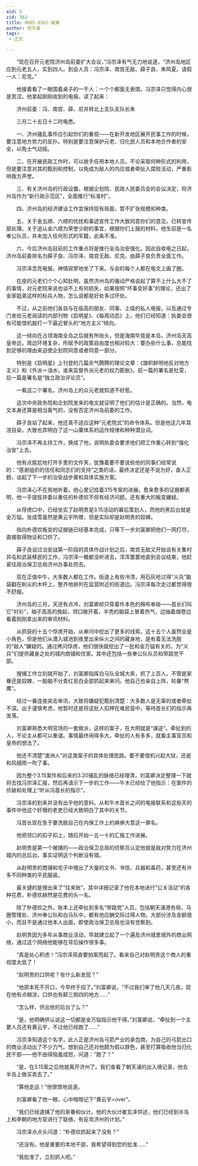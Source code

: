 ```yaml
---
aid: 5
zid: 362
title: 0005.0362-破案
author: 吹牛者
tags: 
 - 正文

---
```




　　“现在召开元老院济州岛前委扩大会议，”冯宗泽有气无力地说道，“济州岛地区应到元老五人，实到四人。到会人员：冯宗泽、南宫无敌、薛子良、朱鸣夏。请假一人：尼克。”

　　他接着看了一眼围着桌子的一干人：一个个都面无表情。冯宗泽只觉得内心很是苦涩。他拿起刚刚收到的电报，读了起来：

　　济州前委：冯、南宫、薛、尼并转北上支队支队长朱

　　三月二十五日十二时电悉。

　　一、济州骚乱事件应引起你们的重视——在新开发地区展开民事工作的时候，要注意地方势力的反扑。特别是要注意保护元老、归化民人员和本地合作者的安全，以免士气动摇。

　　二、在开展民政工作时，可以放手任用本地人员。不论采取何种形式的利用，但是要注意对其的甄别和控制，以免成为敌人的内应或者牵扯入腐败活动，严重影响我方声誉。

　　三、有关济州岛的行政设置，根据企划院、民政人民委员会的会议决定，将济州岛作为“新行政示范区”，全面推行“标准村”。

　　四、济州岛的经济建设工作宜保持现有局面，暂不扩张规模和种类。

　　五、关于金五顺、六顺的优抚和事迹宣传工作大致同意你们的意见，已转宣传部处理。关于追认金六顺为荣誉少尉的事宜，根据你们上报的材料，他生前是一名奉公队员，并未加入任何形式的军籍，此条不准。

　　六、今后济州岛目前的工作重点将是推行全岛治安强化。因此自收电之日起，济州岛前委排名为薛子良、冯宗泽、南宫无敌、尼克。由薛子良负责全面工作。

　　冯宗泽念完电报，神情寂寥地坐了下来。与会的每个人都在电文上画了圈。

　　在座的元老们个个心知肚明，虽然济州岛的骚动严格说起了算不上什么大不了的事情，对元老院来说也谈不上有何损失，如果按照“坏事变好事”的理论，还出了金家姐弟这样的标兵人物，怎么说都是好处多过坏处。

　　不过，从之前他们各自与在临高的朋友、同事、上级的私人电报，以及通过专门发给元老阅读的内部刊物《启明星》、《每周动态》上，他们已经知道：执委会很有可能借机敲打一下最近冒头的“地方主义”倾向。

　　这一倾向在占领海南全岛之后就有所抬头，但是海南毕竟是本岛，济州岛天高皇帝远，周边环境复杂，所赋予的政策自由度也相对较大：要办些什么事，总能找到足够的理由来迫使企划院同意或者同意一部分。

　　特别是《启明星》上刊登的几篇杀气腾腾的理论文章：《旗帜鲜明地反对地方主义》和《外派＝油水，谁来监督外派元老的权力膨胀》。前一篇的署名是杜雯，后一篇是署名是“独立政治评论员”。

　　一看这二个署名，济州岛上的众元老就知道不好惹。

　　这次中央政务院和企划院发来的电文就证明了他们的估计是正确的。当然，电文本身还算是相当客气的，没有否定济州岛前委的工作。

　　薛子良站了起来，他还真不适应这种“元老院式”的命令体系。但是他这几年耳渲目染，大致也弄明白了这一山寨体系的运作规律和种种潜台词。

　　冯宗泽不再主持工作，换成了他，说明执委会要求他们把工作重心转到“强化治安”上去。

　　他有点尴尬地打开手里的文件夹，犹豫着要不要说些他的同事们经常说的：“感谢组织的信任和同志们的支持”之类的话，最终决定还是不说为好，直入正题，谈起了下一步的治安战步骤和具体实施方案。

　　冯宗泽心不在焉地听着。他心里记挂着315专案的进展。愈来愈多的证据都表明，他一手提拔并委以重任的朴德欢不但有经济问题，还有重大的叛变嫌疑。

　　从俘虏口中，已经坐实了赵明贵是3.15活动的幕后策划人，而他的黑后台就是金万镒。张成雪虽然是黄云宇所赠，但是实际却是赵明贵的奴婢。

　　指向朴德欢叛变的证据链已经基本完成，只等下一步刘富卿把他们一网打尽，直接取得物证和口供了。

　　薛子良谈过治安战第一阶段的具体作战计划之后，南宫无敌又开始谈有关集村并屯和武装移民的工作，冯宗泽一概都没听进去，浑浑噩噩地直到会议结束，他赶紧往政治保卫总局济州办事处而去。

　　现在正值中午，大多数人都在工作。街道上有些冷清，用石灰呛过得“义兵”脑袋戳在削尖的木杆上，整齐地排列在监营附近的街道边。冯宗泽每次走过都觉得很不舒服。

　　济州岛的三月，天还有点冷，刘富卿却只穿着件本色的棉布单褂——首长们叫它“衬衫”，袖子高高的挽起，领口敞开着，半秃的脑袋上冒着热气，边抽着烟卷边看着刚刚拿出来的审讯材料。

　　从抓获的十五个俘虏开始，从审问中挖出了更多的线索。这十五个人虽然全是小角色，但是他们从潜入城池到夜里出来纵火之间的藏身地，是有着无法洗脱的“敌人”嫌疑的。通过拷问俘虏，他们很快就挖出了一批和金万镒有关的，为“义兵”们提供藏身之处的城内商铺和住家。其中还包括一些奉公队队员和带路党干部。

　　搜捕工作立刻就开始了，刘富卿指挥白马队全城大索，抓了上百人。不管是家眷还是奴婢，一股脑不分青红皂白全部抓起来审问。他自己也亲自上阵，轮番“熬鹰”。

　　经过一番连夜突击审讯，大致将嫌疑犯甄别清楚：大多数人是无辜的或者牵扯不深。出于谨慎考虑，他暂时还是将这批人扣押在难民营中，等待首长们的指示再发落。

　　刘富卿熟悉大明官场的一套做派，这样的案子，在大明就是“谋逆”。牵扯到的人，不论主从都可以重谴。事情最终闹得多大，牵扯的人有多多，就看主事官员和皇帝的想法了。

　　他还不清楚“澳洲人”对这类案子的具体处理思路。要不要借机兴起大狱，还是和风细雨一吹了事。

　　因为整个3.15案件和后来的3.20骚乱的脉络已经理清，刘富卿决定整理一下就将去找冯宗泽汇报，然后再请示下一步的工作——午木已经给了他指示：在案件的侦破和处理上“听从冯首长的指示”。

　　冯宗泽的到来并没有出乎他的意料。从和午木首长之间的电报联系和这些天的事件中他这个奸猾的老吏已经大致明白了其中的关节。

　　冯首长现在急于要洗脱自己在内保工作上的麻痹大意这一罪名。

　　他把领口的扣子扣上，随后开始一五一十的汇报工作进展。

　　赵明贵是第一个被捕的——政治保卫总局的侦察员认定他就是敌对势力在济州城内的总后台。事实证明这个判断没有错。

　　从赵明贵的商铺和宅子中搜出了大量的文书、书信、兵器和毒药，甚至还有许多不同种类的平民服装。

　　最关键的是搜出来了“往来账”，其中详细记录了他在本地进行“公关活动”的各种花费，朴德欢赫然是花费的头一名。

　　除了朴德欢之外，账本上还牵扯到多名“带路党”人员，包括朝天浦港务局、马圈管理处、济州奉公队和白马队中，都有他应酬交际过得人物。大部分涉及金额很小，而且不是通过他本人出面，即使政治保卫总局也没有觉察到。

　　赵明贵因为多年从事商业活动，早就建立起了一个遍及济州城里城外的商业网络，通过这个网络他能够在背后操作很多事。

　　“真是处心积虑！”冯宗泽简直要拍案而起了。看来自己对赵明贵这个商人的重视度太低了！

　　“赵明贵的口供呢？有什么新发现？”

　　“他原本死不开口，今早终于招了。”刘富卿说，“不过我们审了他几天几夜，现在他有点糊涂，口供也有颠三倒四的地方……”

　　“怎么样，供出他的后台了么？”

　　“是，他明确供认说这一切都是金万镒指示他干得。”刘富卿说，“牵扯到一个主要人员还有黄云宇，不过他已经跑了……”

　　冯宗泽知道这个名字，此人正是济州岛弓箭产业的承包商，为自己的弓箭出口的商业活动出了不少力气。想到自己还对他颇为假以辞色，甚至打算吸收他当归化民干部——他不由得恼羞成怒，问道：“跑了？”

　　“是，在3.15案之后他就离开济州了。我们查看了朝天浦的出入境记录，他去半岛上做买卖去了。”

　　“算他走运！”他恨恨地说道。

　　刘富卿看了他一眼，心中暗暗记下“黄云宇=over”。

　　“我们已经逮捕了他的家眷和伙计。他的大伙计崔玄泽供述，他们已经到半岛上和李朝的地方官进行了联络，有反攻济州的计划。”

　　冯宗泽点点头问道：“朴德欢抓起来了没有？”

　　“还没有。他是重要的本地干部，我希望得到您的批准……”

　　“我批准了，立刻抓人吧。”


